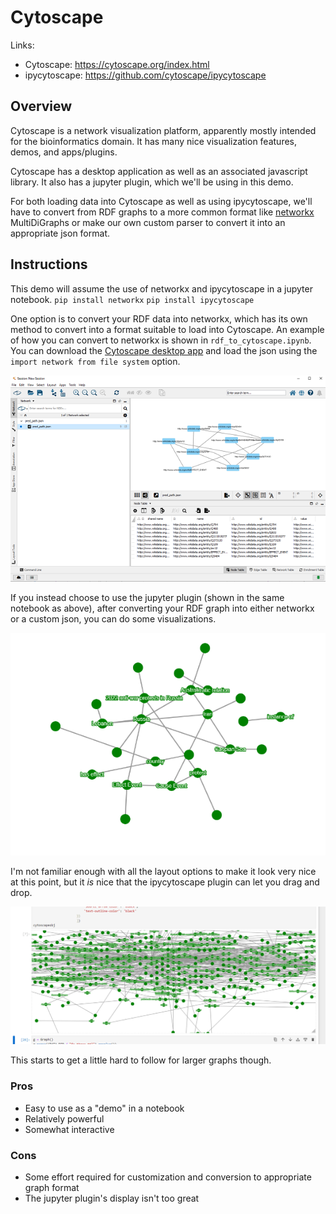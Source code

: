 # Cytoscape

Links: 
- Cytoscape: https://cytoscape.org/index.html
- ipycytoscape: https://github.com/cytoscape/ipycytoscape

## Overview

Cytoscape is a network visualization platform, apparently mostly intended for the bioinformatics domain.
It has many nice visualization features, demos, and apps/plugins.

Cytoscape has a desktop application as well as an associated javascript library. It also has a jupyter plugin,
which we'll be using in this demo.

For both loading data into Cytoscape as well as using ipycytoscape,
we'll have to convert from RDF graphs to a more common format like [networkx](https://networkx.org/) MultiDiGraphs or make our
own custom parser to convert it into an appropriate json format.

## Instructions

This demo will assume the use of networkx and ipycytoscape in a jupyter notebook.
`pip install networkx`
`pip install ipycytoscape`

One option is to convert your RDF data into networkx, which has its own method to convert into a format suitable
to load into Cytoscape. An example of how you can convert to networkx is shown in `rdf_to_cytoscape.ipynb`.
You can download the [Cytoscape desktop app](https://cytoscape.org/download.html) and load the json using the
`import network from file system` option.

![step1](../images/cytoscape_step1.png)

If you instead choose to use the jupyter plugin (shown in the same notebook as above), after converting your RDF
graph into either networkx or a custom json, you can do some visualizations.

![step2](../images/cytoscape_step2.png)

I'm not familiar enough with all the layout options to make it look very nice at this point, but it *is* nice that
the ipycytoscape plugin can let you drag and drop. 

![step3](../images/cytoscape_step3.png)

This starts to get a little hard to follow for larger graphs though.

### Pros

- Easy to use as a "demo" in a notebook
- Relatively powerful
- Somewhat interactive

### Cons

- Some effort required for customization and conversion to appropriate graph format
- The jupyter plugin's display isn't too great
